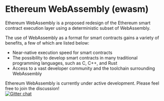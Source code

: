 # Ethereum WebAssembly (ewasm)

Ethereum WebAssembly is a proposed redesign of the Ethereum smart contract execution layer using a deterministic subset of WebAssembly.

The use of WebAssembly as a format for smart contracts gains a variety of benefits, a few of which are listed below:<br/>
- Near-native execution speed for smart contracts <br/>
- The possibility to develop smart contracts in many traditional programming languages, such as C, C++, and Rust <br/>
- Access to a vast developer community and the toolchain surrounding WebAssembly <br/>

Ethereum WebAssembly is currently under active development. Please feel free to join the discussion!<br/>
[![Gitter chat](https://badges.gitter.im/ewasm.png)](https://gitter.im/ewasm/Lobby)
